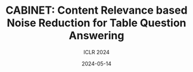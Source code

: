 ---
layout: seminar-post
title: "CABINET: Content Relevance based Noise Reduction for Table Question Answering"
subtitle: 'ICLR 2024'
categories: NLP
tags: [Tabular data]
date: 2024-05-14
pdf_url: 'https://drive.google.com/file/d/1MR-rBOlDoAI74S8t-ZTPaWnyuGUyXe5f/preview'
---